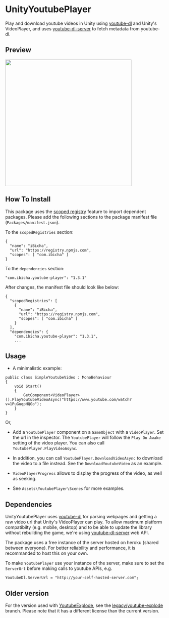 # UnityYoutubePlayer
Play and download youtube videos in Unity using [youtube-dl](https://github.com/ytdl-org/youtube-dl) and Unity's VideoPlayer, and uses [youtube-dl-server](https://github.com/iBicha/youtube-dl-server) to fetch metadata from youtube-dl.

## Preview
<img src="screenshot.png" width="400" />

## How To Install

This package uses the [scoped registry](https://docs.unity3d.com/Manual/upm-scoped.html) feature to import dependent
packages. Please add the following sections to the package manifest file
(`Packages/manifest.json`).

To the `scopedRegistries` section:

```
{
  "name": "iBicha",
  "url": "https://registry.npmjs.com",
  "scopes": [ "com.ibicha" ]
}
```

To the `dependencies` section:

```
"com.ibicha.youtube-player": "1.3.1"
```

After changes, the manifest file should look like below:

```
{
  "scopedRegistries": [
    {
      "name": "iBicha",
      "url": "https://registry.npmjs.com",
      "scopes": [ "com.ibicha" ]
    }
  ],
  "dependencies": {
    "com.ibicha.youtube-player": "1.3.1",
    ...
```

## Usage
- A minimalistic example:
```
public class SimpleYoutubeVideo : MonoBehaviour
{
    void Start()
    {
        GetComponent<VideoPlayer>().PlayYoutubeVideoAsync("https://www.youtube.com/watch?v=1PuGuqpHQGo");
    }
}
```
Or,

- Add a `YoutubePlayer` component on a `GameObject` with a `VideoPlayer`. Set the url in the inspector.
The `YoutubePlayer` will follow the `Play On Awake` setting of the video player. You can also call `YoutubePlayer.PlayVideoAsync`.

- In addition, you can call `YoutubePlayer.DownloadVideoAsync` to download the video to a file instead. See the `DownloadYoutubeVideo` as an example.

- `VideoPlayerProgress` allows to display the progress of the video, as well as seeking.

- See `Assets\YoutubePlayer\Scenes` for more examples.

## Dependencies
UnityYoutubePlayer uses [youtube-dl](https://github.com/ytdl-org/youtube-dl) for parsing webpages and getting a raw video url that Unity's VideoPlayer can play.
To allow maximum platform compatibilty (e.g. mobile, desktop) and to be able to update the library without rebuilding the game, we're using [youtube-dl-server](https://github.com/iBicha/youtube-dl-server) web API.

The package uses a free instance of the server hosted on heroku (shared between everyone). 
For better reliability and performance, it is recommanded to host this on your own.

To make `YoutubePlayer` use your instance of the server, make sure to set the `ServerUrl` before making calls to youtube APIs, e.g.
```
YoutubeDl.ServerUrl = "http://your-self-hosted-server.com";
```

## Older version
For the version used with [YoutubeExplode](https://github.com/Tyrrrz/YoutubeExplode), see the [legacy/youtube-explode](https://github.com/iBicha/UnityYoutubePlayer/tree/legacy/youtube-explode) branch. Please note that it has a different license than the current version.
